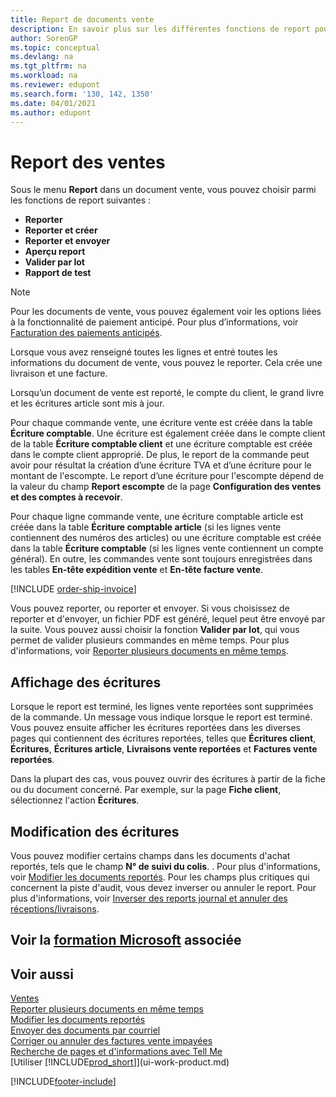 ```yaml
---
title: Report de documents vente
description: En savoir plus sur les différentes fonctions de report pour reporter des documents vente et la manière de mettre à jour les documents reportés.
author: SorenGP
ms.topic: conceptual
ms.devlang: na
ms.tgt_pltfrm: na
ms.workload: na
ms.reviewer: edupont
ms.search.form: '130, 142, 1350'
ms.date: 04/01/2021
ms.author: edupont
---
```

# <a name="posting-sales" />Report des ventes

Sous le menu **Report** dans un document vente, vous pouvez choisir parmi les fonctions de report suivantes :

* **Reporter**
* **Reporter et créer**
* **Reporter et envoyer**
* **Aperçu report**
* **Valider par lot**
* **Rapport de test**

> [!NOTE]
> Pour les documents de vente, vous pouvez également voir les options liées à la fonctionnalité de paiement anticipé. Pour plus d’informations, voir [Facturation des paiements anticipés](finance-invoice-prepayments.md).

Lorsque vous avez renseigné toutes les lignes et entré toutes les informations du document de vente, vous pouvez le reporter. Cela crée une livraison et une facture.

Lorsqu’un document de vente est reporté, le compte du client, le grand livre et les écritures article sont mis à jour.

Pour chaque commande vente, une écriture vente est créée dans la table **Écriture comptable**. Une écriture est également créée dans le compte client de la table **Écriture comptable client** et une écriture comptable est créée dans le compte client approprié. De plus, le report de la commande peut avoir pour résultat la création d’une écriture TVA et d’une écriture pour le montant de l'escompte. Le report d’une écriture pour l'escompte dépend de la valeur du champ **Report escompte** de la page **Configuration des ventes et des comptes à recevoir**.

Pour chaque ligne commande vente, une écriture comptable article est créée dans la table **Écriture comptable article** (si les lignes vente contiennent des numéros des articles) ou une écriture comptable est créée dans la table **Écriture comptable** (si les lignes vente contiennent un compte général). En outre, les commandes vente sont toujours enregistrées dans les tables **En-tête expédition vente** et **En-tête facture vente**.

[!INCLUDE [order-ship-invoice](includes/order-ship-invoice.md)]

Vous pouvez reporter, ou reporter et envoyer. Si vous choisissez de reporter et d'envoyer, un fichier PDF est généré, lequel peut être envoyé par la suite. Vous pouvez aussi choisir la fonction **Valider par lot**, qui vous permet de valider plusieurs commandes en même temps. Pour plus d'informations, voir [Reporter plusieurs documents en même temps](ui-batch-posting.md).

## <a name="viewing-ledger-entries" />Affichage des écritures

Lorsque le report est terminé, les lignes vente reportées sont supprimées de la commande. Un message vous indique lorsque le report est terminé. Vous pouvez ensuite afficher les écritures reportées dans les diverses pages qui contiennent des écritures reportées, telles que **Écritures client**, **Écritures**, **Écritures article**, **Livraisons vente reportées** et **Factures vente reportées**.  

Dans la plupart des cas, vous pouvez ouvrir des écritures à partir de la fiche ou du document concerné. Par exemple, sur la page **Fiche client**, sélectionnez l'action **Écritures**.

## <a name="editing-ledger-entries" />Modification des écritures

Vous pouvez modifier certains champs dans les documents d'achat reportés, tels que le champ **N° de suivi du colis**. . Pour plus d'informations, voir [Modifier les documents reportés](across-edit-posted-document.md). Pour les champs plus critiques qui concernent la piste d'audit, vous devez inverser ou annuler le report. Pour plus d'informations, voir [Inverser des reports journal et annuler des réceptions/livraisons](finance-how-reverse-journal-posting.md).

## <a name="see-related-microsoft-training" />Voir la [formation Microsoft](/training/modules/ship-invoice-items-dynamics-365-business-central/index) associée

## <a name="see-also" />Voir aussi

[Ventes](sales-manage-sales.md)  
[Reporter plusieurs documents en même temps](ui-batch-posting.md)  
[Modifier les documents reportés](across-edit-posted-document.md)  
[Envoyer des documents par courriel](ui-how-send-documents-email.md)  
[Corriger ou annuler des factures vente impayées](sales-how-correct-cancel-sales-invoice.md)  
[Recherche de pages et d'informations avec Tell Me](ui-search.md)  
[Utiliser [!INCLUDE[prod_short](includes/prod_short.md)]](ui-work-product.md)

[!INCLUDE[footer-include](includes/footer-banner.md)]  
